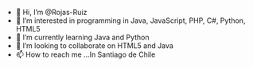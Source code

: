 - 👋 Hi, I’m @Rojas-Ruiz
- 👀 I’m interested in programming in Java, JavaScript, PHP, C#, Python, HTML5
- 🌱 I’m currently learning Java and Python
- 💞️ I’m looking to collaborate on HTML5 and Java
- 📫 How to reach me ...In Santiago de Chile

<!---
Rojas-Ruiz/Rojas-Ruiz is a ✨ special ✨ repository because its `README.md` (this file) appears on your GitHub profile.
You can click the Preview link to take a look at your changes.
--->
